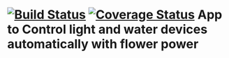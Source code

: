 [![Build Status](https://travis-ci.org/Dlotan/flower-master-fab.svg?branch=master)](https://travis-ci.org/Dlotan/flower-master-fab)
[![Coverage Status](https://coveralls.io/repos/Dlotan/flower-master-fab/badge.svg?branch=master&service=github)](https://coveralls.io/github/Dlotan/flower-master-fab?branch=master)
App to Control light and water devices automatically with flower power
===================================
